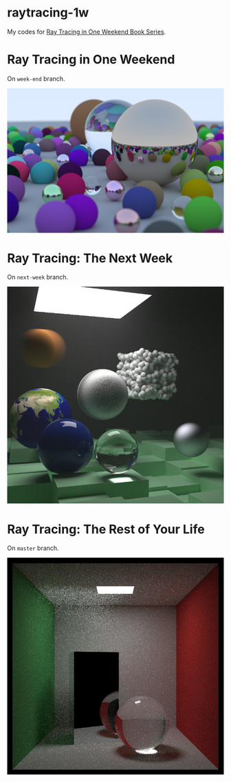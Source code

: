 # raytracing-1w

My codes for [Ray Tracing in One Weekend Book Series](https://github.com/RayTracing/raytracing.github.io).

# Ray Tracing in One Weekend

On `week-end` branch.

![One Weekend](one_weekend.png)

# Ray Tracing: The Next Week

On `next-week` branch.

![Next Week](next_week.png)

# Ray Tracing: The Rest of Your Life

On `master` branch.

![Rest of Your Life](rest_of_your_life.png)